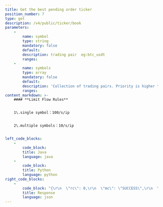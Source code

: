 ```yaml
---
title: Get the best pending order ticker
position_number: 7
type: get
description: /v4/public/ticker/book
parameters:
    -
        name: symbol
        type: string
        mandatory: false
        default:
        description: trading pair  eg:btc_usdt
        ranges:
    -
        name: symbols
        type: array
        mandatory: false
        default:
        description: 'Collection of trading pairs. Priority is higher than symbol. eg: btc_usdt,eth_usdt'
        ranges:
content_markdown: >-
    #### **Limit Flow Rules**


    1\.single symbol：100/s/ip


    2\.multiple symbols：10/s/ip


left_code_blocks:
    -
        code_block:
        title: Java
        language: java
    -
        code_block:
        title: Python
        language: python
right_code_blocks:
    -
        code_block: "{\r\n  \"rc\": 0,\r\n  \"mc\": \"SUCCESS\",\r\n  \"ma\": [],\r\n  \"result\": [\r\n    {\r\n      \"s\": \"btc_usdt\",  //symbol\r\n      \"t\": 1661856036925,  //time \r\n      \"ap\": null,  //asks price(sell one price)\r\n      \"aq\": null,  //asks qty(sell one quantity)\r\n      \"bp\": null,   //bids price(buy one price)\r\n      \"bq\": null    //bids qty(buy one quantity)\r\n    }\r\n  ]\r\n}"
        title: Response
        language: json
---
```

